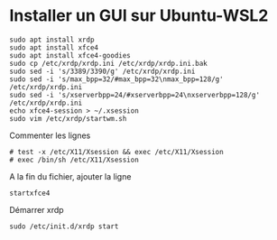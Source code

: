 # Installer un GUI sur Ubuntu-WSL2
```
sudo apt install xrdp
sudo apt install xfce4
sudo apt install xfce4-goodies
sudo cp /etc/xrdp/xrdp.ini /etc/xrdp/xrdp.ini.bak
sudo sed -i 's/3389/3390/g' /etc/xrdp/xrdp.ini
sudo sed -i 's/max_bpp=32/#max_bpp=32\nmax_bpp=128/g' /etc/xrdp/xrdp.ini
sudo sed -i 's/xserverbpp=24/#xserverbpp=24\nxserverbpp=128/g' /etc/xrdp/xrdp.ini
echo xfce4-session > ~/.xsession
sudo vim /etc/xrdp/startwm.sh
```
Commenter les lignes 
```
# test -x /etc/X11/Xsession && exec /etc/X11/Xsession
# exec /bin/sh /etc/X11/Xsession
```
A la fin du fichier, ajouter la ligne
```
startxfce4
```
Démarrer xrdp
```
sudo /etc/init.d/xrdp start
```
